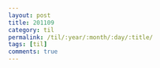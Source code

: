 ```yaml
---
layout: post
title: 201109
category: til
permalink: /til/:year/:month/:day/:title/
tags: [til]
comments: true
---
```

